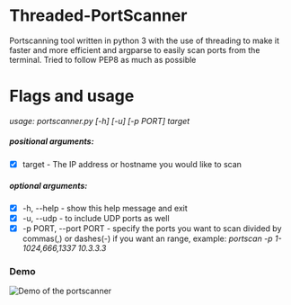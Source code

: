 # Threaded-PortScanner
Portscanning tool written in python 3 with the use of threading to make it faster and more efficient and argparse to easily scan ports from the terminal. Tried to follow PEP8 as much as possible

# Flags and usage
*usage: portscanner.py [-h] [-u] [-p PORT] target*

##### positional arguments:
- [x] target - The IP address or hostname you would like to scan

##### optional arguments:
- [x] -h, --help - show this help message and exit
- [x] -u, --udp - to include UDP ports as well
- [x] -p PORT, --port PORT - specify the ports you want to scan divided by commas(,) or dashes(-) if you want an range, example: *portscan -p 1-1024,666,1337 10.3.3.3*

### Demo
![Demo of the portscanner](https://github.com/jlhk/Threaded-PortScanner/blob/master/portscan_demo.gif)
